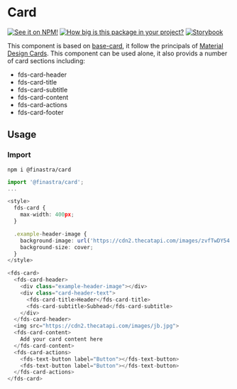 # Card
[![See it on NPM!](https://img.shields.io/npm/v/@finastra/card?style=for-the-badge)](https://www.npmjs.com/package/@finastra/card)
[![How big is this package in your project?](https://img.shields.io/bundlephobia/minzip/@finastra/card?style=for-the-badge)](https://bundlephobia.com/result?p=@finastra/card)
[![Storybook](https://shields.io/badge/-Play%20with%20this%20web%20component-2a0481?logo=storybook&style=for-the-badge)](https://finastra.github.io/finastra-design-system/?path=/story/data-display-card-brand--default)

This component is based on [base-card](./src/base-card.ts), it follow the principals of [Material Design Cards](https://m3.material.io/components/cards/guidelines).
This component can be used alone, it also provids a number of card sections including:

- fds-card-header
- fds-card-title
- fds-card-subtitle
- fds-card-content
- fds-card-actions
- fds-card-footer

## Usage

### Import

```
npm i @finastra/card
```

```ts
import '@finastra/card';
...

<style>
  fds-card {
    max-width: 400px;
  }

  .example-header-image {
    background-image: url('https://cdn2.thecatapi.com/images/zvfTwDY54.jpg');
    background-size: cover;
  }
</style>

<fds-card>
  <fds-card-header>
    <div class="example-header-image"></div>
    <div class="card-header-text">
      <fds-card-title>Header</fds-card-title>
      <fds-card-subtitle>Subhead</fds-card-subtitle>
    </div>
  </fds-card-header>
  <img src="https://cdn2.thecatapi.com/images/jb.jpg">
  <fds-card-content>
    Add your card content here
  </fds-card-content>
  <fds-card-actions>
    <fds-text-button label="Button"></fds-text-button>
    <fds-text-button label="Button"></fds-text-button>
  </fds-card-actions>
</fds-card>
```
